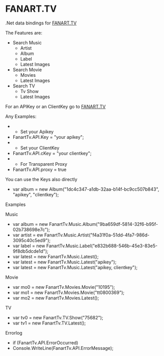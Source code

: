 FANART.TV
==========

.Net data bindings for [FANART.TV](http://fanart.tv/)

The Features are:
 * Search Music
	* Artist
	* Album
	* Label
	* Latest Images
 * Search Movie
	* Movies
	* Latest Images
 * Search TV
	* Tv Show
	* Latest Images

For an APIKey or an ClientKey go to [FANART.TV](http://fanart.tv/get-an-api-key/)

Any Examples:
 * - Set your Apikey
 * FanartTv.API.Key = "your apikey";
 * - Set your ClientKey
 * FanartTv.API.cKey = "your clientkey";
 * - For Transparent Proxy
 * FanartTv.API.proxy = true

You can use the Keys also directly
 * var album = new Album("1dc4c347-a1db-32aa-b14f-bc9cc507b843", "apikey", "clientkey");

Examples

Music
 * var album = new FanartTv.Music.Album("9ba659df-5814-32f6-b95f-02b738698e7c");
 * var artist = ew FanartTv.Music.Artist("f4a31f0a-51dd-4fa7-986d-3095c40c5ed9");
 * var label = new FanartTv.Music.Label("e832b688-546b-45e3-83e5-9f8db5dcde1d");
 * var latest = new FanartTv.Music.Latest();
 * var latest = new FanartTv.Music.Latest("apikey");
 * var latest = new FanartTv.Music.Latest("apikey, clientkey");

Movie
 *  var mo0 = new FanartTv.Movies.Movie("10195");
 *  var mo1 = new FanartTv.Movies.Movie("tt0800369");
 *  var mo2 = new FanartTv.Movies.Latest();

TV
 *  var tv0 = new FanartTv.TV.Show("75682");
 *  var tv1 = new FanartTv.TV.Latest();

Errorlog
 * if (FanartTv.API.ErrorOccurred)
 * Console.WriteLine(FanartTv.API.ErrorMessage);
